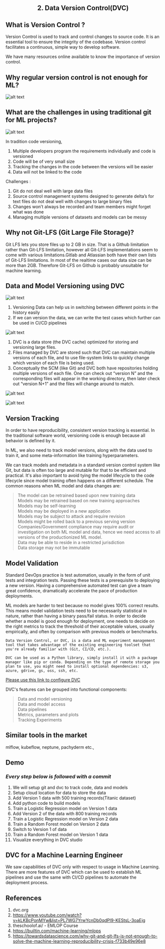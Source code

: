 ## <center>  2. Data Version Control(DVC) 

## What is Version Control ?
     
Version Control is used to track and control changes to source code. It is an essential tool to ensure the integrity of the codebase. Version control facilitates a continuous, simple way to develop software.

We have many resources online available to know the importance of version control. 

## Why regular version control is not enough for ML?
![alt text](images/PROGRAMMINGvsML.png "Title")

## What are the challenges in using traditional git for ML projects?

![alt text](images/Git_Image.png "Title")

In tradition code versioning,

1) Multiple developers program the requirements individually and code is versioned
2) Code will be of very small size
3) Tracking the changes in the code between the versions will be easier
4) Data will not be linked to the code


Challenges : 
1) Git do not deal well with large data files
2) Source control management systems designed to generate delta’s for text files do not deal well with changes to large binary files
3) Changes won’t always be recorded and team members might forget what was done
4) Managing multiple versions of datasets and models can be messy  

## Why not Git-LFS (Git Large File Storage)?
Git LFS lets you store files up to 2 GB in size. That is a Github limitation rather than Git-LFS limitation, however all Git-LFS implementations seem to come with various limitations.Gitlab and Atlassian both have their own lists of Git-LFS limitations. In most of the realtime cases our data size can be more than 2GB. Therefore Git-LFS on Github is probably unsuitable for machine learning.

## Data and Model Versioning using DVC

![alt text](images/DVC.png "Title")

1) Versioning Data can help us in switching between different points in the history easily      
2) If we can version the data, we can write the test cases which further can be used in CI/CD pipelines

![alt text](images/DVC_Complete.png "Title")

1) DVC is a data store (the DVC cache) optimized for storing and versioning large files.
2) Files managed by DVC are stored such that DVC can maintain multiple versions of each file, and to use file-system links to quickly change which version of each file is being used.
3) Conceptually the SCM (like Git) and DVC both have repositories holding multiple versions of each file. One can check out “version N” and the corresponding files will appear in the working directory, then later check out “version N+1” and the files will change around to match.

![alt text](images/CommitHistory.png "Title")

![alt text](images/DVCCompletePicture.png "Title")

## Version Tracking
In order to have reproducibility, consistent version tracking is essential. In the traditional software world, versioning code is enough because all behavior is defined by it. 

In ML, we also need to track model versions, along with the data used to train it, and some meta-information like training hyperparameters. 

We can track models and metadata in a standard version control system like Git, but data is often too large and mutable for that to be efficient and practical. It's also important to avoid tying the model lifecycle to the code lifecycle since model training often happens on a different schedule. The common reasons when ML model and data changes are:

> The model can be retrained based upon new training data   
> Models may be retrained based on new training approaches   
> Models may be self-learning     
> Models may be deployed in a new application     
> Models may be subject to attack and require revision    
> Models might be rolled back to a previous serving version       
> Companies/Government compliance may require audit or investigation on both ML model and data, hence we need access to all versions of the productionized ML model.      
> Data may be able to reside in a restricted jurisdiction     
> Data storage may not be immutable         

## Model Validation

Standard DevOps practice is test automation, usually in the form of unit tests and integration tests. Passing these tests is a prerequisite to deploying a new version. Having a comprehensive automated test can give a team great confidence, dramatically accelerate the pace of production deployments.

ML models are harder to test because no model gives 100% correct results. This means model validation tests need to be necessarily statistical in nature, rather than having a binary pass/fail status. In order to decide whether a model is good enough for deployment, one needs to decide on the right metrics to track the threshold of their acceptable values, usually empirically, and often by comparison with previous models or benchmarks. 


    Data Version Control, or DVC, is a data and ML experiment management tool that takes advantage of the existing engineering toolset that you're already familiar with (Git, CI/CD, etc.).

    DVC can be used as a Python library, simply install it with a package manager like pip or conda. Depending on the type of remote storage you plan to use, you might need to install optional dependencies: s3, azure, gdrive, gs, oss, ssh, etc.


[Please use this link to configure DVC](https://dvc.org/doc/install)

DVC's features can be grouped into functional components:

> Data and model versioning   
Data and model access       
Data pipelines      
Metrics, parameters and plots       
Tracking Experiments     

## Similar tools in the market

mlflow, kubeflow, neptune, pachyderm etc.,

## Demo
### *Every step below is followed with a commit*
1) We will setup git and dvc to track code, data and models 
2) Setup cloud location for data to store the data
3) Add Version 1 data with 500 training records(Titanic dataset)
4) Add python code to build models
5) Train a Logistic Regression model on Version 1 data
6) Add Version 2 of the data with 800 training records
7) Train a Logistic Regression model on Version 2 data
8) Train a Random Forest model on Version 2 data
9) Switch to Version 1 of data
10) Train a Random Forest model on Version 1 data
11) Visualize everything in DVC studio

## DVC for a Machine Learning Engineer
We saw capabilities of DVC only with respect to usage in Machine Learning. There are more features of DVC which can be used to establish ML pipelines and use the same with CI/CD pipelines to automate the deployment process.

## References

1) dvc.org
2) https://www.youtube.com/watch?v=kLKBcPonMYw&list=PL7WG7YrwYcnDb0qdPl9-KEStsL-3oaEjg
3) theschoolof.ai/ - EMLOP Course
4) https://builtin.com/machine-learning/mlops
5) https://towardsdatascience.com/why-git-and-git-lfs-is-not-enough-to-solve-the-machine-learning-reproducibility-crisis-f733b49e96e8
